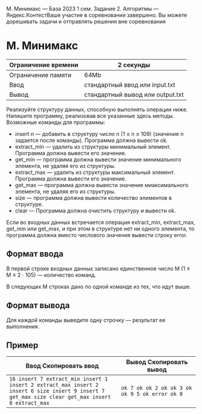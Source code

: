 M. Минимакс — База 2023 1 сем. Задание 2. Алгоритмы — Яндекс.КонтестВаше участие в соревновании завершено. Вы можете дорешивать задачи и отправлять решения вне соревнования

# M. Минимакс

| Ограничение времени | 2 секунды |
| --- | --- |
| Ограничение памяти | 64Mb |
| Ввод | стандартный ввод или input.txt |
| Вывод | стандартный вывод или output.txt |

Реализуйте структуру данных, способную выполнять операции ниже. Напишите программу, реализовав все указанные здесь методы.
Возможные команды для программы:

- insert n — добавить в структуру число n (1 ≤ n ≤ 109) (значение n задается после команды). Программа должна вывести ok.
- extract_min — удалить из структуры минимальный элемент. Программа должна вывести его значение.
- get_min — программа должна вывести значение минимального элемента, не удаляя его из структуры.
- extract_max — удалить из структуры максимальный элемент. Программа должна вывести его значение.
- get_max — программа должна вывести значение миаксимального элемента, не удаляя его из структуры.
- size — программа должна вывести количество элементов в структуре.
- clear — Программа должна очистить структуру и вывести ok.

Если во входных данных встречается операция extract_min, extract_max, get_min или get_max, и при этом в структуре нет ни одного элемента, то программа должна вместо числового значения вывести строку error.

## Формат ввода

В первой строке входных данных записано единственное число M (1 ≤ M ≤ 2 ⋅ 105) — количество команд.

В следующих М строках дано по одной команде из тех, что идут выше.

## Формат вывода

Для каждой команды выведите одну строчку — результат ее выполнения.

## Пример

| Ввод Скопировать ввод | Вывод Скопировать вывод |
| --- | --- |
| `16 insert 7 extract_min insert 1 insert 2 extract_max insert 2 insert 6 size insert 9 insert 7 get_max size clear get_max insert 8 extract_max ` | `ok 7 ok ok 2 ok ok 3 ok ok 9 5 ok error ok 8 ` |
